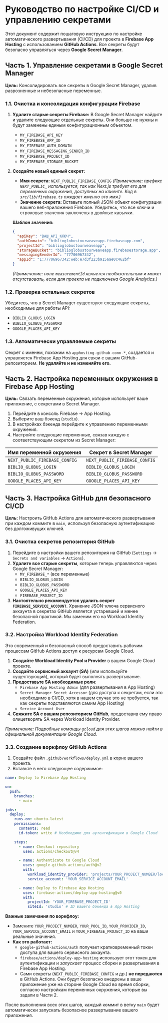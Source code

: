 # Руководство по настройке CI/CD и управлению секретами

Этот документ содержит пошаговую инструкцию по настройке автоматического развертывания (CI/CD) для проекта в **Firebase App Hosting** с использованием **GitHub Actions**. Все секреты будут безопасно управляться через **Google Secret Manager**.

## Часть 1. Управление секретами в Google Secret Manager

**Цель:** Консолидировать все секреты в Google Secret Manager, удалив разрозненные и небезопасные переменные.

### 1.1. Очистка и консолидация конфигурации Firebase

1.  **Удалите старые секреты Firebase:**
    В Google Secret Manager найдите и удалите следующие отдельные секреты. Они больше не нужны и будут заменены единым конфигурационным объектом.
    - `MY_FIREBASE_API_KEY`
    - `MY_FIREBASE_APP_ID`
    - `MY_FIREBASE_AUTH_DOMAIN`
    - `MY_FIREBASE_MESSAGING_SENDER_ID`
    - `MY_FIREBASE_PROJECT_ID`
    - `MY_FIREBASE_STORAGE_BUCKET`

2.  **Создайте новый единый секрет:**
    - **Имя секрета:** `NEXT_PUBLIC_FIREBASE_CONFIG`
      *(Примечание: префикс `NEXT_PUBLIC_` используется, так как Next.js требует его для переменных окружения, доступных на клиенте. Код в `src/lib/firebase.ts` ожидает именно это имя.)*
    - **Значение секрета:** Вставьте полный JSON-объект конфигурации вашего веб-приложения Firebase. Убедитесь, что все ключи и строковые значения заключены в двойные кавычки.

    **Шаблон значения:**
    ```json
    {
      "apiKey": "ВАШ_API_КЛЮЧ",
      "authDomain": "biblioglobustourweaveapp.firebaseapp.com",
      "projectId": "biblioglobustourweaveapp",
      "storageBucket": "biblioglobustourweaveapp.firebasestorage.app",
      "messagingSenderId": "77706967342",
      "appId": "1:77706967342:web:e7d3f223b915aae0c462bf"
    }
    ```
    *(Примечание: поле `measurementId` является необязательным и может отсутствовать, если для проекта не подключена Google Analytics.)*

### 1.2. Проверка остальных секретов

Убедитесь, что в Secret Manager существуют следующие секреты, необходимые для работы API:
- `BIBLIO_GLOBUS_LOGIN`
- `BIBLIO_GLOBUS_PASSWORD`
- `GOOGLE_PLACES_API_KEY`

### 1.3. Автоматически управляемые секреты

Секрет с именем, похожим на `apphosting-github-conn-*`, создается и управляется Firebase App Hosting для связи с вашим GitHub-репозиторием. **Не удаляйте и не изменяйте его.**

## Часть 2. Настройка переменных окружения в Firebase App Hosting

**Цель:** Связать переменные окружения, которые использует ваше приложение, с секретами в Secret Manager.

1.  Перейдите в консоль Firebase -> App Hosting.
2.  Выберите ваш бэкенд (`studio`).
3.  В настройках бэкенда перейдите к управлению переменными окружения.
4.  Настройте следующие переменные, связав каждую с соответствующим секретом из Secret Manager:

| Имя переменной окружения         | Секрет в Secret Manager          |
| -------------------------------- | -------------------------------- |
| `NEXT_PUBLIC_FIREBASE_CONFIG`    | `NEXT_PUBLIC_FIREBASE_CONFIG`    |
| `BIBLIO_GLOBUS_LOGIN`            | `BIBLIO_GLOBUS_LOGIN`            |
| `BIBLIO_GLOBUS_PASSWORD`         | `BIBLIO_GLOBUS_PASSWORD`         |
| `GOOGLE_PLACES_API_KEY`          | `GOOGLE_PLACES_API_KEY`          |

## Часть 3. Настройка GitHub для безопасного CI/CD

**Цель:** Настроить GitHub Actions для автоматического развертывания при каждом коммите в `main`, используя безопасную аутентификацию без долгоживущих ключей.

### 3.1. Очистка секретов репозитория GitHub

1.  Перейдите в настройки вашего репозитория на GitHub (`Settings` -> `Secrets and variables` -> `Actions`).
2.  **Удалите все старые секреты**, которые теперь управляются через Google Secret Manager:
    - `MY_FIREBASE_*` (все переменные)
    - `BIBLIO_GLOBUS_LOGIN`
    - `BIBLIO_GLOBUS_PASSWORD`
    - `GOOGLE_PLACES_API_KEY`
    - `FIREBASE_PROJECT_ID`
3.  **Настоятельно рекомендуется удалить секрет `FIREBASE_SERVICE_ACCOUNT`**. Хранение JSON-ключа сервисного аккаунта в секретах GitHub является устаревшей и менее безопасной практикой. Мы заменим его на Workload Identity Federation.

### 3.2. Настройка Workload Identity Federation

Это современный и безопасный способ предоставить рабочим процессам GitHub Actions доступ к ресурсам Google Cloud.

1.  **Создайте Workload Identity Pool и Provider** в вашем Google Cloud проекте.
2.  **Создайте сервисный аккаунт (SA)** (или используйте существующий), который будет выполнять развертывание.
3.  **Предоставьте SA необходимые роли**:
    - `Firebase App Hosting Admin` (для развертывания в App Hosting)
    - `Secret Manager Secret Accessor` (для доступа к секретам, если это необходимо в CI/CD, хотя в нашем случае это не требуется, так как секреты подставляются самим App Hosting)
    - `Service Account User`
4.  **Свяжите SA с вашим репозиторием GitHub**, предоставив ему право олицетворять SA через Workload Identity Provider.

*Примечание: Подробные команды `gcloud` для этих шагов можно найти в официальной документации Google Cloud.*

### 3.3. Создание воркфлоу GitHub Actions

1.  Создайте файл `.github/workflows/deploy.yml` в корне вашего проекта.
2.  Вставьте в него следующее содержимое:

```yaml
name: Deploy to Firebase App Hosting

on:
  push:
    branches:
      - main

jobs:
  deploy:
    runs-on: ubuntu-latest
    permissions:
      contents: read
      id-token: write # Необходимо для аутентификации в Google Cloud

    steps:
      - name: Checkout repository
        uses: actions/checkout@v4

      - name: Authenticate to Google Cloud
        uses: google-github-actions/auth@v2
        with:
          workload_identity_provider: 'projects/YOUR_PROJECT_NUMBER/locations/global/workloadIdentityPools/YOUR_POOL_ID/providers/YOUR_PROVIDER_ID'
          service_account: 'YOUR_SERVICE_ACCOUNT_EMAIL'

      - name: Deploy to Firebase App Hosting
        uses: firebase-actions/deploy-app-hosting@v0
        with:
          projectId: 'YOUR_FIREBASE_PROJECT_ID'
          siteId: 'studio' # ID вашего бэкенда в App Hosting
```

**Важные замечания по воркфлоу:**
- Замените `YOUR_PROJECT_NUMBER`, `YOUR_POOL_ID`, `YOUR_PROVIDER_ID`, `YOUR_SERVICE_ACCOUNT_EMAIL` и `YOUR_FIREBASE_PROJECT_ID` на ваши реальные значения.
- **Как это работает:**
    - `google-github-actions/auth` получает кратковременный токен доступа для вашего сервисного аккаунта.
    - `firebase/actions/deploy-app-hosting` использует этот токен для аутентификации и *запускает* процесс сборки и развертывания в Firebase App Hosting.
    - Сами секреты (`NEXT_PUBLIC_FIREBASE_CONFIG` и др.) **не передаются** в GitHub Actions. Они будут безопасно внедрены в ваше приложение уже на стороне Google Cloud во время сборки, согласно настройкам переменных окружения, которые вы задали в Части 2.

После выполнения всех этих шагов, каждый коммит в ветку `main` будет автоматически запускать безопасное развертывание вашего приложения.